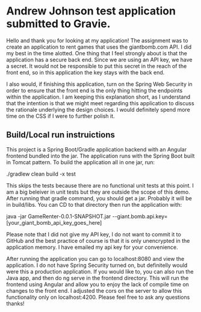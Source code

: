 # Andrew Johnson test application submitted to Gravie.

Hello and thank you for looking at my application! The assignment was to create an application to rent games that uses the giantbomb.com API. 
I did my best in the time alotted. One thing that I feel strongly about is that the application has a secure back end. Since we are using an API key, 
we have a secret. It would not be responsible to put this secret in the reach of the front end, so in this application the key stays with the back end. 

I also would, if finishing this application, turn on the Spring Web Security in order to ensure that the front end is the only thing hitting the endpoints
within the application. I am keeping this explanation short, as I understand that the intention is that we might meet regarding this application to discuss 
the rationale underlying the design choices. I would definitely spend more time on the CSS if I were to further polish it. 

## Build/Local run instruictions
This project is a Spring Boot/Gradle application backend with an Angular frontend bundled into the jar. The application runs with the Spring Boot built in Tomcat pattern.
To build the application all in one jar, run:

./gradlew clean build -x test

This skips the tests because there are no functional unit tests at this point. I am a big beleiver in unit tests but they are outside the scope of this demo. After running that 
gradle command, you should get a jar. Probably it will be in build/libs. You can CD to that directory then run the application with:

java -jar GameRenter-0.0.1-SNAPSHOT.jar --giant.bomb.api.key=[your_giant_bomb_api_key_goes_here]

Please note that I did not give my API key, I do not want to commit it to GitHub and the best practice of course is that it is only unencrypted in the application memory.
I have emailed my api key for your convenience. 

After running the application you can go to localhost:8080 and view the application. I do not have Spring Security turned on, but definitelly
would were this a production application. If you would like to, you can also run the Java app, and then do ng serve in the frontend directory. This will run the 
frontend using Angular and allow you to enjoy the lack of compile time on changes to the front end. I adjusted the cors on the server to allow this functionality
only on localhost:4200. Please feel free to ask any questions thanks!

